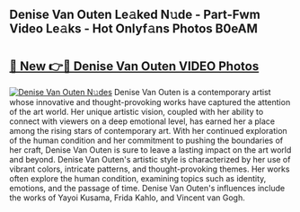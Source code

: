 ## Denise Van Outen Le𝚊ked N𝚞de - Part-Fwm Video Le𝚊ks - Hot Onlyf𝚊ns Photos B0eAM

# <h2><a href="http://ab32095.deff.icu/?id=Denise+Van+Outen">🔗 New 👉🔴 Denise Van Outen VIDEO Photos</a></h2>

[![Denise Van Outen N𝚞des](https://i.imgur.com/rIISA9y.gif)](http://ab32095.deff.icu/?id=Denise+Van+Outen)
Denise Van Outen is a contemporary artist whose innovative and thought-provoking works have captured the attention of the art world. Her unique artistic vision, coupled with her ability to connect with viewers on a deep emotional level, has earned her a place among the rising stars of contemporary art. With her continued exploration of the human condition and her commitment to pushing the boundaries of her craft, Denise Van Outen is sure to leave a lasting impact on the art world and beyond. Denise Van Outen's artistic style is characterized by her use of vibrant colors, intricate patterns, and thought-provoking themes. Her works often explore the human condition, examining topics such as identity, emotions, and the passage of time. Denise Van Outen's influences include the works of Yayoi Kusama, Frida Kahlo, and Vincent van Gogh.
